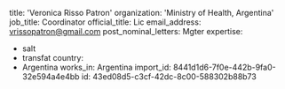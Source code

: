 title: 'Veronica Risso Patron'
organization: 'Ministry of Health, Argentina'
job_title: Coordinator
official_title: Lic
email_address: vrissopatron@gmail.com
post_nominal_letters: Mgter
expertise:
  - salt
  - transfat
country:
  - Argentina
works_in: Argentina
import_id: 8441d1d6-7f0e-442b-9fa0-32e594a4e4bb
id: 43ed08d5-c3cf-42dc-8c00-588302b88b73
